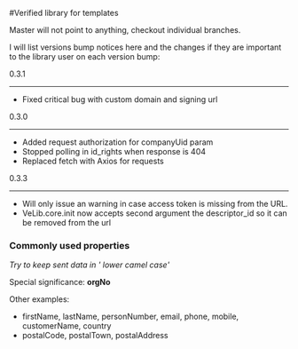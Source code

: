 #Verified library for templates

Master will not point to anything, checkout individual branches.

I will list versions bump notices here and the changes if they are important to the library user on each version bump:

0.3.1
______________________________________
- Fixed critical bug with custom domain and signing url


0.3.0
______________________________________
- Added request authorization for companyUid param
- Stopped polling in id_rights when response is 404
- Replaced fetch with Axios for requests


0.3.3
______________________________________
- Will only issue an warning in case access token is missing from the URL.
- VeLib.core.init now accepts second argument the descriptor_id so it can be removed from the url 


### Commonly used properties

*Try to keep sent data in ' lower camel case'*

Special significance: **orgNo**

Other examples:

- firstName, lastName, personNumber, email, phone, mobile, customerName, country
- postalCode, postalTown, postalAddress
